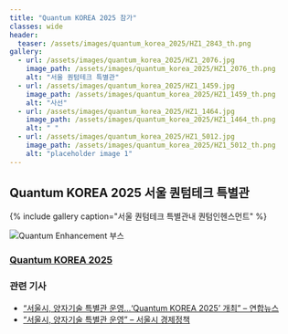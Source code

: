 ```yaml
---
title: "Quantum KOREA 2025 참가"
classes: wide
header:
  teaser: /assets/images/quantum_korea_2025/HZ1_2843_th.png
gallery:
  - url: /assets/images/quantum_korea_2025/HZ1_2076.jpg
    image_path: /assets/images/quantum_korea_2025/HZ1_2076_th.png
    alt: "서울 퀀텀테크 특별관"
  - url: /assets/images/quantum_korea_2025/HZ1_1459.jpg
    image_path: /assets/images/quantum_korea_2025/HZ1_1459_th.png
    alt: "사선"  
  - url: /assets/images/quantum_korea_2025/HZ1_1464.jpg
    image_path: /assets/images/quantum_korea_2025/HZ1_1464_th.png
    alt: " "          
  - url: /assets/images/quantum_korea_2025/HZ1_5012.jpg
    image_path: /assets/images/quantum_korea_2025/HZ1_5012_th.png
    alt: "placeholder image 1"            
---
```


## Quantum KOREA 2025 서울 퀀텀테크 특별관  

{% include gallery caption="서울 퀀텀테크 특별관내  퀀텀인헨스먼트" %}


![Quantum Enhancement 부스](/assets/images/quantum_korea_2025/HZ1_2843.jpg)

### [Quantum KOREA 2025](https://quantum-korea.kr/ko/main) 


### 관련 기사 

- [“서울시, 양자기술 특별관 운영…‘Quantum KOREA 2025’ 개최” – 연합뉴스](https://www.yna.co.kr/view/AKR20250610034400004)
- [“서울시, 양자기술 특별관 운영” – 서울시 경제정책](https://news.seoul.go.kr/economy/archives/567171)

